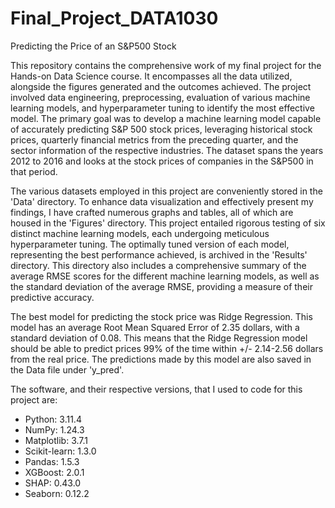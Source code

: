 # Final_Project_DATA1030
Predicting the Price of an S&P500 Stock

This repository contains the comprehensive work of my final project for the Hands-on Data Science course. It encompasses all the data utilized, alongside the figures generated and the outcomes achieved. The project involved data engineering, preprocessing, evaluation of various machine learning models, and hyperparameter tuning to identify the most effective model. The primary goal was to develop a machine learning model capable of accurately predicting S&P 500 stock prices, leveraging historical stock prices, quarterly financial metrics from the preceding quarter, and the sector information of the respective industries. The dataset spans the years 2012 to 2016 and looks at the stock prices of companies in the S&P500 in that period.

The various datasets employed in this project are conveniently stored in the 'Data' directory. To enhance data visualization and effectively present my findings, I have crafted numerous graphs and tables, all of which are housed in the 'Figures' directory. This project entailed rigorous testing of six distinct machine learning models, each undergoing meticulous hyperparameter tuning. The optimally tuned version of each model, representing the best performance achieved, is archived in the 'Results' directory. This directory also includes a comprehensive summary of the average RMSE scores for the different machine learning models, as well as the standard deviation of the average RMSE, providing a measure of their predictive accuracy.

The best model for predicting the stock price was Ridge Regression. This model has an average Root Mean Squared Error of 2.35 dollars, with a standard deviation of 0.08. This means that the Ridge Regression model should be able to predict prices 99% of the time within +/- 2.14-2.56 dollars from the real price. The predictions made by this model are also saved in the Data file under 'y_pred'. 

The software, and their respective versions, that I used to code for this project are:
- Python: 3.11.4
- NumPy: 1.24.3
- Matplotlib: 3.7.1
- Scikit-learn: 1.3.0
- Pandas: 1.5.3
- XGBoost: 2.0.1
- SHAP: 0.43.0
- Seaborn: 0.12.2
